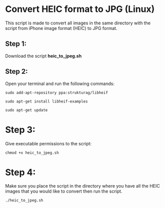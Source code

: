 # Convert HEIC format to JPG (Linux)

This script is made to convert all images in the same directory with the script from iPhone image format (HEIC) to JPG format.

## Step 1:

Download the script **heic_to_jpeg.sh**

## Step 2:

Open your terminal and run the following commands:

```
sudo add-apt-repository ppa:strukturag/libheif

sudo apt-get install libheif-examples

sudo apt-get update
```

# Step 3:

Give executable permissions to the script:

```
chmod +x heic_to_jpeg.sh
```

# Step 4:

Make sure you place the script in the directory where you have all the HEIC images that you would like to convert then run the script.

```
./heic_to_jpeg.sh
```
